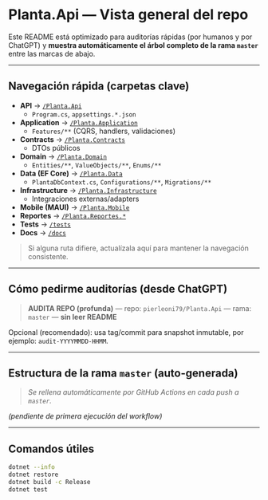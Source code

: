 # Planta.Api — Vista general del repo

Este README está optimizado para auditorías rápidas (por humanos y por ChatGPT) y **muestra automáticamente el árbol completo de la rama `master`** entre las marcas de abajo.

---

## Navegación rápida (carpetas clave)

- **API** → [`/Planta.Api`](Planta.Api/)
  - `Program.cs`, `appsettings.*.json`
- **Application** → [`/Planta.Application`](Planta.Application/)
  - `Features/**` (CQRS, handlers, validaciones)
- **Contracts** → [`/Planta.Contracts`](Planta.Contracts/)
  - DTOs públicos
- **Domain** → [`/Planta.Domain`](Planta.Domain/)
  - `Entities/**`, `ValueObjects/**`, `Enums/**`
- **Data (EF Core)** → [`/Planta.Data`](Planta.Data/)
  - `PlantaDbContext.cs`, `Configurations/**`, `Migrations/**`
- **Infrastructure** → [`/Planta.Infrastructure`](Planta.Infrastructure/)
  - Integraciones externas/adapters
- **Mobile (MAUI)** → [`/Planta.Mobile`](Planta.Mobile/)
- **Reportes** → [`/Planta.Reportes.*`](./)
- **Tests** → [`/tests`](tests/)
- **Docs** → [`/docs`](docs/)

> Si alguna ruta difiere, actualízala aquí para mantener la navegación consistente.

---

## Cómo pedirme auditorías (desde ChatGPT)

> **AUDITA REPO (profunda)** — repo: `pierleoni79/Planta.Api` — rama: `master` — **sin leer README**

Opcional (recomendado): usa tag/commit para snapshot inmutable, por ejemplo: `audit-YYYYMMDD-HHMM`.

---

## Estructura de la rama `master` (auto-generada)

> _Se rellena automáticamente por GitHub Actions en cada push a `master`._

<!-- BEGIN TREE -->
_(pendiente de primera ejecución del workflow)_
<!-- END TREE -->

---

## Comandos útiles

```bash
dotnet --info
dotnet restore
dotnet build -c Release
dotnet test
